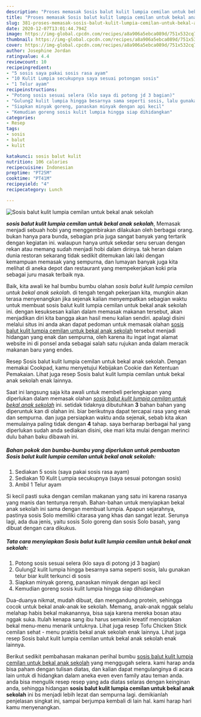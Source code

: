 ```yaml
---
description: "Proses memasak Sosis balut kulit lumpia cemilan untuk bekal anak sekolah Lezat"
title: "Proses memasak Sosis balut kulit lumpia cemilan untuk bekal anak sekolah Lezat"
slug: 381-proses-memasak-sosis-balut-kulit-lumpia-cemilan-untuk-bekal-anak-sekolah-lezat
date: 2020-12-07T13:01:44.794Z
image: https://img-global.cpcdn.com/recipes/a8a906a5ebca089d/751x532cq70/sosis-balut-kulit-lumpia-cemilan-untuk-bekal-anak-sekolah-foto-resep-utama.jpg
thumbnail: https://img-global.cpcdn.com/recipes/a8a906a5ebca089d/751x532cq70/sosis-balut-kulit-lumpia-cemilan-untuk-bekal-anak-sekolah-foto-resep-utama.jpg
cover: https://img-global.cpcdn.com/recipes/a8a906a5ebca089d/751x532cq70/sosis-balut-kulit-lumpia-cemilan-untuk-bekal-anak-sekolah-foto-resep-utama.jpg
author: Josephine Jordan
ratingvalue: 4.4
reviewcount: 10
recipeingredient:
- "5 sosis saya pakai sosis rasa ayam"
- "10 Kulit Lumpia secukupnya saya sesuai potongan sosis"
- "1 Telur ayam"
recipeinstructions:
- "Potong sosis sesuai selera (klo saya di potong jd 3 bagian)"
- "Gulung2 kulit lumpia hingga besarnya sama seperti sosis, lalu gunakan telur biar kulit terkunci di sosis"
- "Siapkan minyak goreng, panaskan minyak dengan api kecil"
- "Kemudian goreng sosis kulit lumpia hingga siap dihidangkan"
categories:
- Resep
tags:
- sosis
- balut
- kulit

katakunci: sosis balut kulit 
nutrition: 106 calories
recipecuisine: Indonesian
preptime: "PT25M"
cooktime: "PT41M"
recipeyield: "4"
recipecategory: Lunch

---
```



![Sosis balut kulit lumpia cemilan untuk bekal anak sekolah](https://img-global.cpcdn.com/recipes/a8a906a5ebca089d/751x532cq70/sosis-balut-kulit-lumpia-cemilan-untuk-bekal-anak-sekolah-foto-resep-utama.jpg)

<b><i>sosis balut kulit lumpia cemilan untuk bekal anak sekolah</i></b>, Memasak menjadi sebuah hobi yang menggembirakan dilakukan oleh berbagai orang. bukan hanya para bunda, sebagian pria juga sangat banyak yang tertarik dengan kegiatan ini. walaupun hanya untuk sekedar seru seruan dengan rekan atau memang sudah menjadi hobi dalam dirinya. tak heran dalam dunia restoran sekarang tidak sedikit ditemukan laki laki dengan kemampuan memasak yang sempurna, dan lumayan banyak juga kita melihat di aneka depot dan restaurant yang mempekerjakan koki pria sebagai juru masak terbaik nya.

Baik, kita awali ke hal bumbu bumbu olahan <i>sosis balut kulit lumpia cemilan untuk bekal anak sekolah</i>. di tengah tengah pekerjaan kita, mungkin akan terasa menyenangkan jika sejenak kalian menyempatkan sebagian waktu untuk membuat sosis balut kulit lumpia cemilan untuk bekal anak sekolah ini. dengan kesuksesan kalian dalam memasak makanan tersebut, akan menjadikan diri kita bangga akan hasil menu kalian sendiri. apalagi disini melalui situs ini anda akan dapat pedoman untuk memasak olahan <u>sosis balut kulit lumpia cemilan untuk bekal anak sekolah</u> tersebut menjadi hidangan yang enak dan sempurna, oleh karena itu ingat ingat alamat website ini di ponsel anda sebagai salah satu rujukan anda dalam meracik makanan baru yang endes.

Resep Sosis balut kulit lumpia cemilan untuk bekal anak sekolah. Dengan memakai Cookpad, kamu menyetujui Kebijakan Cookie dan Ketentuan Pemakaian. Lihat juga resep Sosis balut kulit lumpia cemilan untuk bekal anak sekolah enak lainnya.


Saat ini langsung saja kita awali untuk membeli perlengkapan yang diperlukan dalam memasak olahan <u><i>sosis balut kulit lumpia cemilan untuk bekal anak sekolah</i></u> ini. setidak tidaknya dibutuhkan <b>3</b> bahan bahan yang diperuntuk kan di olahan ini. biar berikutnya dapat tercapai rasa yang enak dan sempurna. dan juga persiapkan waktu anda sejenak, sebab kita akan memulainya paling tidak dengan <b>4</b> tahap. saya berharap berbagai hal yang diperlukan sudah anda sediakan disini, oke mari kita mulai dengan merinci dulu bahan baku dibawah ini.

<!--inarticleads1-->

##### Bahan pokok dan bumbu-bumbu yang diperlukan untuk pembuatan Sosis balut kulit lumpia cemilan untuk bekal anak sekolah:

1. Sediakan 5 sosis (saya pakai sosis rasa ayam)
1. Sediakan 10 Kulit Lumpia secukupnya (saya sesuai potongan sosis)
1. Ambil 1 Telur ayam


Si kecil pasti suka dengan cemilan makanan yang satu ini karena rasanya yang manis dan tentunya renyah. Bahan-bahan untuk menyiapkan bekal anak sekolah ini sama dengan membuat lumpia. Apapun sejarahnya, pastinya sosis Solo memiliki citarasa yang khas dan sangat lezat. Serunya lagi, ada dua jenis, yaitu sosis Solo goreng dan sosis Solo basah, yang dibuat dengan cara dikukus. 

<!--inarticleads2-->

##### Tata cara menyiapkan Sosis balut kulit lumpia cemilan untuk bekal anak sekolah:

1. Potong sosis sesuai selera (klo saya di potong jd 3 bagian)
1. Gulung2 kulit lumpia hingga besarnya sama seperti sosis, lalu gunakan telur biar kulit terkunci di sosis
1. Siapkan minyak goreng, panaskan minyak dengan api kecil
1. Kemudian goreng sosis kulit lumpia hingga siap dihidangkan


Dua-duanya nikmat, mudah dibuat, dan mengandung protein, sehingga cocok untuk bekal anak-anak ke sekolah. Memang, anak-anak nggak selalu melahap habis bekal makanannya, bisa saja karena mereka bosan atau nggak suka. Itulah kenapa sang ibu harus semakin kreatif menciptakan bekal menu-menu menarik untuknya. Lihat juga resep Tofu Chicken Stick cemilan sehat - menu praktis bekal anak sekolah enak lainnya. Lihat juga resep Sosis balut kulit lumpia cemilan untuk bekal anak sekolah enak lainnya. 

Berikut sedikit pembahasan makanan perihal bumbu <u>sosis balut kulit lumpia cemilan untuk bekal anak sekolah</u> yang menggugah selera. kami harap anda bisa paham dengan tulisan diatas, dan kalian dapat mengulanginya di acara lain untuk di hidangkan dalam aneka even even family atau teman anda. anda bisa mengulik resep resep yang ada diatas selaras dengan keinginan anda, sehingga hidangan <b>sosis balut kulit lumpia cemilan untuk bekal anak sekolah</b> ini bs menjadi lebih lezat dan sempurna lagi. demikianlah penjelasan singkat ini, sampai berjumpa kembali di lain hal. kami harap hari kamu menyenangkan.
